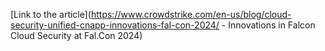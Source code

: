 [Link to the article](https://www.crowdstrike.com/en-us/blog/cloud-security-unified-cnapp-innovations-fal-con-2024/ - Innovations in Falcon Cloud Security at Fal.Con 2024)
